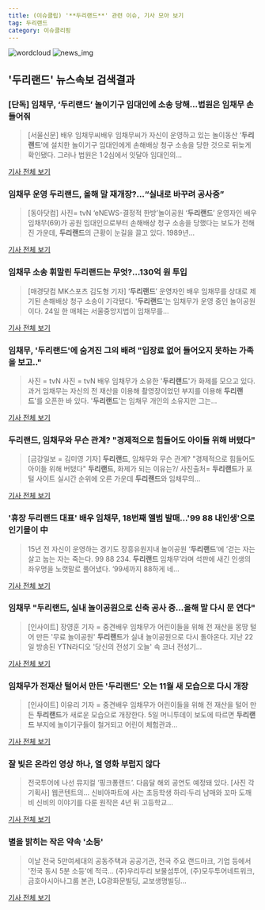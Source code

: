 ```yaml
---
title: (이슈클립) '**두리랜드**' 관련 이슈, 기사 모아 보기
tag: 두리랜드
category: 이슈클리핑
---
```

![wordcloud](https://s3.ap-northeast-2.amazonaws.com/lyrics101-wordcloud/2018-08-24-1535079869.png)
![news_img](https://user-images.githubusercontent.com/42597476/44507050-1206f400-a6e4-11e8-8d98-7ffbfebb353f.png)
## **'**두리랜드**'** 뉴스속보 검색결과
### [단독] 임채무, ‘**두리랜드**’ 놀이기구 임대인에 소송 당해…법원은 임채무 손 들어줘

>[서울신문] 배우 임채무씨배우 임채무씨가 자신이 운영하고 있는 놀이동산 ‘**두리랜드**’에 설치한 놀이기구 임대인에게 손해배상 청구 소송을 당한 것으로 뒤늦게 확인됐다. 그러나 법원은 1·2심에서 잇달아 임대인의...

<a href="http://www.seoul.co.kr/news/newsView.php?id=20180824500001&wlog_tag3=naver" target="_blank">기사 전체 보기</a>

### 임채무 운영 **두리랜드**, 올해 말 재개장?…“실내로 바꾸려 공사중”

>[동아닷컴] 사진= tvN ‘eNEWS-결정적 한방’놀이공원 ‘**두리랜드**’ 운영자인 배우 임채무(69)가 공원 임대인으로부터 손해배상 청구 소송을 당했다는 보도가 전해진 가운데, **두리랜드**의 근황이 눈길을 끌고 있다. 1989년...

<a href="http://news.donga.com/3/all/20180824/91658469/2" target="_blank">기사 전체 보기</a>

### 임채무 소송 휘말린 **두리랜드**는 무엇?…130억 원 투입

>[매경닷컴 MK스포츠 김도형 기자] ‘**두리랜드**’ 운영자인 배우 임채무를 상대로 제기된 손해배상 청구 소송이 기각됐다. '**두리랜드**'는 임채무가 운영 중인 놀이공원이다. 24일 한 매체는 서울중앙지법이 임채무를...

<a href="http://sports.mk.co.kr/view.php?year=2018&no=532354" target="_blank">기사 전체 보기</a>

### 임채무, '**두리랜드**'에 숨겨진 그의 배려 "입장료 없어 들어오지 못하는 가족을 보고.."

>사진 = tvN 사진 = tvN 배우 임채무가 소유한 '**두리랜드**'가 화제를 모으고 있다. 과거 임채무는 자신의 전 재산을 이용해 촬영장이었던 부지를 이용해 **두리랜드**'를 오픈한 바 있다. '**두리랜드**'는 임채무 개인의 소유지만 그는...

<a href="http://www.sjbnews.com/news/articleView.html?idxno=616573" target="_blank">기사 전체 보기</a>

### **두리랜드**, 임채무와 무슨 관계? "경제적으로 힘들어도 아이들 위해 버텼다"

>[금강일보 = 김미영 기자] **두리랜드**, 임채무와 무슨 관계? "경제적으로 힘들어도 아이들 위해 버텼다" **두리랜드**, 화제가 되는 이유는?/ 사진출처= **두리랜드**가 포털 사이트 실시간 순위에 오른 가운데 **두리랜드**와 임채무의...

<a href="http://www.ggilbo.com/news/articleView.html?idxno=539172" target="_blank">기사 전체 보기</a>

### '휴장 **두리랜드** 대표' 배우 임채무, 18번째 앨범 발매…'99 88 내인생'으로 인기몰이 中

>15년 전 자신이 운영하는 경기도 장흥유원지내 놀이공원 ‘**두리랜드**’에 ‘걷는 자는 살고 눕는 자는 죽는다. 99 88 234. **두리랜드** 임채무’라며 석판에 새긴 인생의 좌우명을 노랫말로 풀어냈다. ‘99세까지 88하게 네...

<a href="http://www.segye.com/content/html/2018/07/18/20180718001460.html?OutUrl=naver" target="_blank">기사 전체 보기</a>

### 임채무 "**두리랜드**, 실내 놀이공원으로 신축 공사 중…올해 말 다시 문 연다"

>[인사이트] 장영훈 기자 = 중견배우 임채무가 어린이들을 위해 전 재산을 몽땅 털어 만든 '무료 놀이공원' **두리랜드**가 실내 놀이공원으로 다시 돌아온다. 지난 22일 방송된 YTN라디오 '당신의 전성기 오늘' 속 코너 전성기...

<a href="http://www.insight.co.kr/news/162755" target="_blank">기사 전체 보기</a>

### 임채무가 전재산 털어서 만든 '**두리랜드**' 오는 11월 새 모습으로 다시 개장

>[인사이트] 이유리 기자 = 중견배우 임채무가 어린이들을 위해 전 재산을 털어 만든 **두리랜드**가 새로운 모습으로 개장한다. 5일 머니투데이 보도에 따르면 **두리랜드** 부지에 놀이기구들이 철거되고 어린이 체험관과...

<a href="http://www.insight.co.kr/news/153727" target="_blank">기사 전체 보기</a>

### 잘 빚은 온라인 영상 하나, 열 영화 부럽지 않다

>전국투어에 나선 뮤지컬 ‘핑크퐁랜드’. 다음달 해외 공연도 예정돼 있다. [사진 각 기획사] 웹콘텐트의... 신비아파트에 사는 초등학생 하리·두리 남매와 꼬마 도깨비 신비의 이야기를 다룬 원작은 4년 뒤 고등학교...

<a href="http://news.joins.com/article/olink/22499466" target="_blank">기사 전체 보기</a>

### 별을 밝히는 작은 약속 '소등'

>이날 전국 5만여세대의 공동주택과 공공기관, 전국 주요 랜드마크, 기업 등에서 '전국 동시 5분 소등'에 적극... (주)우리두리 보물섬투어, (주)모두투어네트워크, 금호아시아나그룹 본관, LG광화문빌딩, 교보생명빌딩...

<a href="http://www.todayenergy.kr/news/articleView.html?idxno=205862" target="_blank">기사 전체 보기</a>


